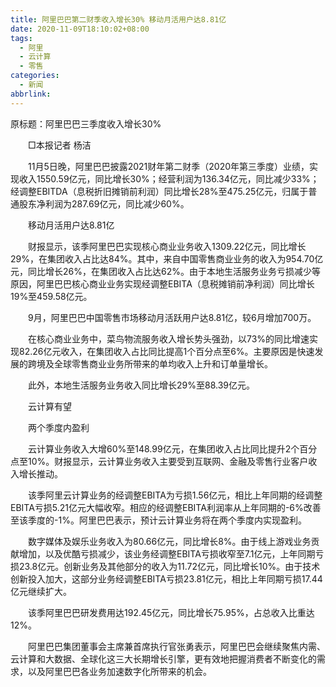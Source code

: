 ```yaml
---
title: 阿里巴巴第二财季收入增长30% 移动月活用户达8.81亿
date: 2020-11-09T18:10:02+08:00
tags:
  - 阿里
  - 云计算
  - 零售
categories:
  - 新闻
abbrlink:
---
```


原标题：阿里巴巴三季度收入增长30%

　　□本报记者 杨洁

　　11月5日晚，阿里巴巴披露2021财年第二财季（2020年第三季度）业绩，实现收入1550.59亿元，同比增长30%；经营利润为136.34亿元，同比减少33%；经调整EBITDA（息税折旧摊销前利润）同比增长28%至475.25亿元，归属于普通股东净利润为287.69亿元，同比减少60%。

　　移动月活用户达8.81亿

　　财报显示，该季阿里巴巴实现核心商业业务收入1309.22亿元，同比增长29%，在集团收入占比达84%。其中，来自中国零售商业业务的收入为954.70亿元，同比增长26%，在集团收入占比达62%。由于本地生活服务业务亏损减少等原因，阿里巴巴核心商业业务实现经调整EBITA（息税摊销前净利润）同比增长19%至459.58亿元。

　　9月，阿里巴巴中国零售市场移动月活跃用户达8.81亿，较6月增加700万。

　　在核心商业业务中，菜鸟物流服务收入增长势头强劲，以73%的同比增速实现82.26亿元收入，在集团收入占比同比提高1个百分点至6%。主要原因是快速发展的跨境及全球零售商业业务所带来的单均收入上升和订单量增长。

　　此外，本地生活服务业务收入同比增长29%至88.39亿元。

　　云计算有望

　　两个季度内盈利

　　云计算业务收入大增60%至148.99亿元，在集团收入占比同比提升2个百分点至10%。财报显示，云计算业务收入主要受到互联网、金融及零售行业客户收入增长推动。

　　该季阿里云计算业务的经调整EBITA为亏损1.56亿元，相比上年同期的经调整EBITA亏损5.21亿元大幅收窄。相应的经调整EBITA利润率从上年同期的-6%改善至该季度的-1%。阿里巴巴表示，预计云计算业务将在两个季度内实现盈利。

　　数字媒体及娱乐业务收入为80.66亿元，同比增长8%。由于线上游戏业务贡献增加，以及优酷亏损减少，该业务经调整EBITA亏损收窄至7.1亿元，上年同期亏损23.8亿元。创新业务及其他部分的收入为11.72亿元，同比增长10%。由于技术创新投入加大，这部分业务经调整EBITA亏损23.81亿元，相比上年同期亏损17.44亿元继续扩大。

　　该季阿里巴巴研发费用达192.45亿元，同比增长75.95%，占总收入比重达12%。

　　阿里巴巴集团董事会主席兼首席执行官张勇表示，阿里巴巴会继续聚焦内需、云计算和大数据、全球化这三大长期增长引擎，更有效地把握消费者不断变化的需求，以及阿里巴巴各业务加速数字化所带来的机会。